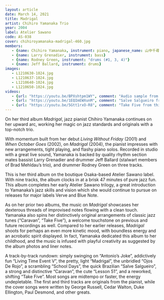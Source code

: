 ```yaml
---
layout: article
date: March 14, 2021
title: Madrigal
artist: Chihiro Yamanaka Trio
year: 2004
label: Atelier Sawano
code: AS-038
cover: chihiroyamanaka-madrigal-460.jpg
members:
   - {name: Chihiro Yamanaka, instrument: piano, japanese_name: 山中千尋, url: "http://www.chihiroyamanaka.net/"}
   - {name: Larry Grenadier, instrument: bass}
   - {name: Rodney Green, instrument: "drums (#1, 3, 4)"}
   - {name: Jeff Ballard, instrument: drums}
images:
   - L1210630-1024.jpg
   - L1210637-1024.jpg
   - L1210640-1024.jpg
   - L1210650-1024.jpg
videos:
   - {url: "https://youtu.be/BPXshtpm1WY", comment: "Audio sample from Living Time Event V, the second track on the album"}
   - {url: "https://youtu.be/1EQImEWXunM", comment: "Salve Salgueiro from this album"}
   - {url: "https://youtu.be/5Gtt1rxO-R8", comment: "Take Five from this album"}
---
```


On her third album *Madrigal*, jazz pianist Chihiro Yamanaka continues on her upward arc, working her magic on jazz standards and originals with a top-notch trio.

With momentum built from her debut *Living Without Friday* (2001) and *When October Goes* (2002), on *Madrigal* (2004), the pianist impresses with new arrangements, tight playing, and flashy piano solos. Recorded in studio with a great live sound, Yamanaka is backed by quality rhythm section mates bassist Larry Grenadier and drummer Jeff Ballard (stalwart members of Brad Mehldau’s trio), and drummer Rodney Green on three tracks.

This is her third album on the boutique Osaka-based Atelier Sawano label. With nine tracks, the album clocks in at a brisk 47 minutes of pure jazz fun. This album completes her early Atelier Sawano trilogy, a great introduction to Yamanaka’s jazz skills and vision which she would continue to pursue on releases for major labels Verve and Blue Note.

As on her prior two albums, the music on *Madrigal* showcases her dexterous threads of improvised notes flowing with a clean touch. Yamanaka also spins her distinctively original arrangements of classic jazz tunes (“Caravan”, “Take Five”), a welcome touchstone on previous and future recordings as well. Compared to her earlier releases, *Madrigal* shoots for perhaps an even more kinetic mood, with boundless energy and an acrobatic spirit displayed. In fact, Yamanaka dedicated this album to her childhood, and the music is infused with playful creativity as suggested by the album photos and liner notes.

A track-by-track rundown: simply swinging on “Antonio’s Joke”, addictively fun “Living Time Event V”, the pretty, light “Madrigal”, the unbridled “Ojos De Rojo”, a scrambling “School Days”, the quick Brazilian “Salve Salgueiro”, a strong and distinctive “Caravan”, the cute “Lesson 51”, and a reworked, shifting “Take Five”. Most songs are midtempo or faster, the energy undepletable. The first and third tracks are originals from the pianist, while the cover songs were written by George Russell, Cedar Walton, Duke Ellington, Paul Desmond, and other greats.
